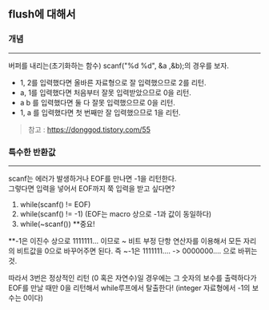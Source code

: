 ## flush에 대해서

### 개념
___

버퍼를 내리는(초기화하는 함수) 
scanf("%d %d", &a ,&b);의 경우를 보자. 
- 1, 2를 입력했다면 올바른 자료형으로 잘 입력했으므로 2를 리턴.
- a, 1를 입력했다면 처음부터 잘못 입력받았으므로 0을 리턴.
- a b 를 입력했다면 둘 다 잘못 입력했으므로 0을 리턴.
- 1, a 를 입력했다면 첫 번째만 잘 입력했으므로 1을 리턴.

> 참고 : https://donggod.tistory.com/55

### 특수한 반환값
___

scanf는 에러가 발생하거나 EOF를 만나면 -1을 리턴한다.  
그렇다면 입력을 넣어서 EOF까지 쭉 입력을 받고 싶다면? 
1. while(scanf() != EOF)
2. while(scanf() != -1) (EOF는 macro 상으로 -1과 값이 동일하다)
3. while(~scanf()) **중요!

**-1은 이진수 상으로 1111111... 이므로 ~ 비트 부정 단항 연산자를 이용해서 모든 자리의 비트값을 0으로 바꾸어주면 된다.
즉 ~-1은 1111111.... -> 0000000.... 으로 바뀌는 것.

따라서 3번은 정상적인 리턴 (0 혹은 자연수)일 경우에는 그 숫자의 보수를 출력하다가 EOF를 만날 때만 0을 리턴해서 while루프에서 탈출한다! (integer 자료형에서 -1의 보수는 0이다)
